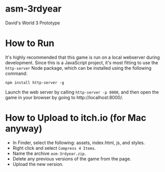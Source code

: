 # asm-3rdyear
David's World 3 Prototype

# How to Run

It's highly recommended that this game is run on a local webserver during development. Since this is a JavaScript project, it's most fitting to use the `http-server` Node package, which can be installed using the following command: 

```
npm install http-server -g
```

Launch the web server by calling `http-server -p 8000`, and then open the game in your browser by going to http://localhost:8000/.

# How to Upload to itch.io (for Mac anyway)

- In Finder, select the following: assets, index.html, js, and styles.
- Right click and select `Compress 4 Items`.
- Name the archive `asm-3rdyear.zip`.
- Delete any previous versions of the game from the page.
- Upload the new version.

